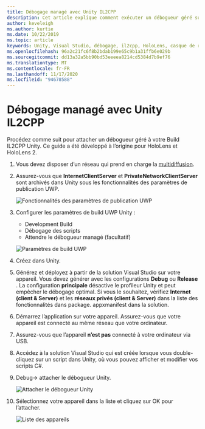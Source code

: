```yaml
---
title: Débogage managé avec Unity IL2CPP
description: Cet article explique comment exécuter un débogueur géré sur votre projet UWP IL2CPP Unity.
author: keveleigh
ms.author: kurtie
ms.date: 10/22/2019
ms.topic: article
keywords: Unity, Visual Studio, débogage, il2cpp, HoloLens, casque de réalité mixte, casque Windows Mixed realisation, casque de réalité virtuelle, UWP
ms.openlocfilehash: 96a2c21fc6f8b2bdab199e65c9b1a31ffb6e029b
ms.sourcegitcommit: dd13a32a5bb90bd53eeeea8214cd5384d7b9ef76
ms.translationtype: MT
ms.contentlocale: fr-FR
ms.lasthandoff: 11/17/2020
ms.locfileid: "94678588"
---
```

# <a name="managed-debugging-with-unity-il2cpp"></a>Débogage managé avec Unity IL2CPP

Procédez comme suit pour attacher un débogueur géré à votre Build IL2CPP Unity. Ce guide a été développé à l’origine pour HoloLens et HoloLens 2.

1. Vous devez disposer d’un réseau qui prend en charge la [multidiffusion](https://en.wikipedia.org/wiki/Multicast).
1. Assurez-vous que **InternetClientServer** et **PrivateNetworkClientServer** sont archivés dans Unity sous les fonctionnalités des paramètres de publication UWP.

    ![Fonctionnalités des paramètres de publication UWP](images/il2cpp-debugging-capabilities.png)

1. Configurer les paramètres de build UWP Unity :
    - Development Build
    - Débogage des scripts
    - Attendre le débogueur managé (facultatif)

    ![Paramètres de build UWP](images/il2cpp-debugging-build.png)

1. Créez dans Unity.
1. Générez et déployez à partir de la solution Visual Studio sur votre appareil. Vous devez générer avec les configurations **Debug** ou **Release** . La configuration **principale** désactive le profileur Unity et peut empêcher le débogage optimal. Si vous le souhaitez, vérifiez **Internet (client & Server)** et les **réseaux privés (client & Server)** dans la liste des fonctionnalités dans package. appxmanifest dans la solution.
1. Démarrez l’application sur votre appareil. Assurez-vous que votre appareil est connecté au même réseau que votre ordinateur.
1. Assurez-vous que l’appareil **n’est pas** connecté à votre ordinateur via USB.
1. Accédez à la solution Visual Studio qui est créée lorsque vous double-cliquez sur un script dans Unity, où vous pouvez afficher et modifier vos scripts C#.
1. Debug-> attacher le débogueur Unity.

    ![Attacher le débogueur Unity](images/il2cpp-debugging-attach.png)

1. Sélectionnez votre appareil dans la liste et cliquez sur OK pour l’attacher.

    ![Liste des appareils](images/il2cpp-debugging-machines.png)
